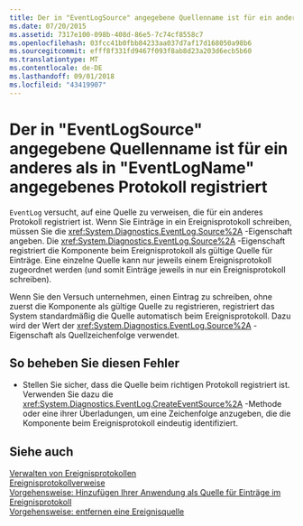 ```yaml
---
title: Der in "EventLogSource" angegebene Quellenname ist für ein anderes als in "EventLogName" angegebenes Protokoll registriert
ms.date: 07/20/2015
ms.assetid: 7317e100-098b-408d-86e5-7c74cf8558c7
ms.openlocfilehash: 03fcc41b0fbb84233aa037d7af17d168050a98b6
ms.sourcegitcommit: efff8f331fd9467f093f8ab8d23a203d6ecb5b60
ms.translationtype: MT
ms.contentlocale: de-DE
ms.lasthandoff: 09/01/2018
ms.locfileid: "43419907"
---
```

# <a name="source-name-specified-in-eventlogsource-is-registered-to-a-log-other-than-that-specified-in-eventlogname"></a>Der in "EventLogSource" angegebene Quellenname ist für ein anderes als in "EventLogName" angegebenes Protokoll registriert
`EventLog` versucht, auf eine Quelle zu verweisen, die für ein anderes Protokoll registriert ist. Wenn Sie Einträge in ein Ereignisprotokoll schreiben, müssen Sie die <xref:System.Diagnostics.EventLog.Source%2A> -Eigenschaft angeben. Die <xref:System.Diagnostics.EventLog.Source%2A> -Eigenschaft registriert die Komponente beim Ereignisprotokoll als gültige Quelle für Einträge. Eine einzelne Quelle kann nur jeweils einem Ereignisprotokoll zugeordnet werden (und somit Einträge jeweils in nur ein Ereignisprotokoll schreiben).  
  
 Wenn Sie den Versuch unternehmen, einen Eintrag zu schreiben, ohne zuerst die Komponente als gültige Quelle zu registrieren, registriert das System standardmäßig die Quelle automatisch beim Ereignisprotokoll. Dazu wird der Wert der <xref:System.Diagnostics.EventLog.Source%2A> -Eigenschaft als Quellzeichenfolge verwendet.  
  
## <a name="to-correct-this-error"></a>So beheben Sie diesen Fehler  
  
-   Stellen Sie sicher, dass die Quelle beim richtigen Protokoll registriert ist. Verwenden Sie dazu die <xref:System.Diagnostics.EventLog.CreateEventSource%2A> -Methode oder eine ihrer Überladungen, um eine Zeichenfolge anzugeben, die die Komponente beim Ereignisprotokoll eindeutig identifiziert.  
  
## <a name="see-also"></a>Siehe auch  
 [Verwalten von Ereignisprotokollen](https://msdn.microsoft.com/library/35f53238-bdd2-417b-acd8-2fd9f7397f18)  
 [Ereignisprotokollverweise](https://msdn.microsoft.com/library/4af0661c-6c96-49f4-961d-b26ed9bc3e87)  
 [Vorgehensweise: Hinzufügen Ihrer Anwendung als Quelle für Einträge im Ereignisprotokoll](https://msdn.microsoft.com/library/948ff920-a739-4e66-a191-ee951512d42c)  
 [Vorgehensweise: entfernen eine Ereignisquelle](https://msdn.microsoft.com/library/bc66c900-4b8a-426a-b8e2-17031a20167e)
